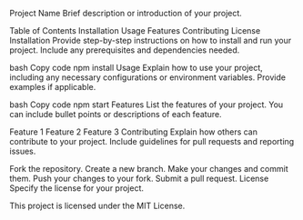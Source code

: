 Project Name
Brief description or introduction of your project.

Table of Contents
Installation
Usage
Features
Contributing
License
Installation
Provide step-by-step instructions on how to install and run your project. Include any prerequisites and dependencies needed.

bash
Copy code
npm install
Usage
Explain how to use your project, including any necessary configurations or environment variables. Provide examples if applicable.

bash
Copy code
npm start
Features
List the features of your project. You can include bullet points or descriptions of each feature.

Feature 1
Feature 2
Feature 3
Contributing
Explain how others can contribute to your project. Include guidelines for pull requests and reporting issues.

Fork the repository.
Create a new branch.
Make your changes and commit them.
Push your changes to your fork.
Submit a pull request.
License
Specify the license for your project.

This project is licensed under the MIT License.
